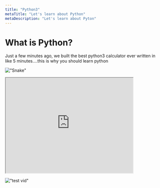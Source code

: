 ```yaml
---
title: "Python3"
metaTitle: "Let's learn about Python"
metaDescription: "Let's learn about Pyton"
---
```


# What is Python?

Just a few minutes ago, we built the best python3 calculator ever written in like 5 minutes....this is why you should learn python

!["Snake"](https://insights.dice.com/wp-content/uploads/2019/09/shutterstock_1386882278.jpg)

<iframe width="420" height="315"
src="https://www.youtube.com/embed/tgbNymZ7vqY">
</iframe>

!["test vid"](https://www.youtube.com/watch?v=DF5T7HJ0Xug)
